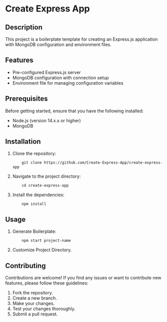# Create Express App

## Description

This project is a boilerplate template for creating an Express.js application with MongoDB configuration and environment files.

## Features

- Pre-configured Express.js server
- MongoDB configuration with connection setup
- Environment file for managing configuration variables


## Prerequisites

Before getting started, ensure that you have the following installed:

- Node.js (version 14.x.x or higher)
- MongoDB 

## Installation

1. Clone the repository:
    ```
        git clone https://github.com/Create-Express-App/create-express-app
    ```

2. Navigate to the project directory:
    ```
        cd create-express-app
    ```

3. Install the dependencies:
    ```
        npm install
    ```

## Usage

1. Generate Boilerplate:
    ```
        npm start project-name
    ```

2. Customize Project Directory.


## Contributing

Contributions are welcome! If you find any issues or want to contribute new features, please follow these guidelines:

1. Fork the repository.
2. Create a new branch.
3. Make your changes.
4. Test your changes thoroughly.
5. Submit a pull request.